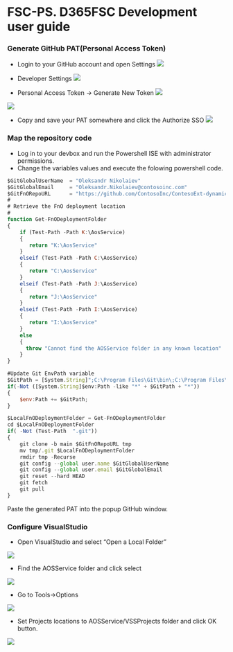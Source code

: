 # FSC-PS. D365FSC Development user guide 


### Generate GitHub PAT(Personal Access Token)

- Login to your GitHub account and open Settings 
![](https://raw.githubusercontent.com/fscpscollaborative/fscps/main/Scenarios/images/fsc_dev_a.png)

- Developer Settings 
![](https://raw.githubusercontent.com/fscpscollaborative/fscps/main/Scenarios/images/fsc_dev_b.png)

- Personal Access Token -> Generate New Token 
 ![](https://raw.githubusercontent.com/fscpscollaborative/fscps/main/Scenarios/images/fsc_dev_c.png)

 ![](https://raw.githubusercontent.com/fscpscollaborative/fscps/main/Scenarios/images/fsc_dev_d.png)

- Copy and save your PAT somewhere and click the Authorize SSO 
![](https://raw.githubusercontent.com/fscpscollaborative/fscps/main/Scenarios/images/fsc_dev_e.png)

### Map the repository code
- Log in to your devbox and run the Powershell ISE with administrator permissions.
- Change the variables values and execute the folowing powershell code.

~~~javascript
$GitGlobalUserName  = "Oleksandr Nikolaiev"
$GitGlobalEmail     = "Oleksandr.Nikolaiev@contosoinc.com"
$GitFnORepoURL      = "https://github.com/ContosoInc/ContesoExt-dynamics-365-FO.git"
#
# Retrieve the FnO deployment location 
#
function Get-FnODeploymentFolder
{
    if (Test-Path -Path K:\AosService)
    {
       return "K:\AosService"
    }
    elseif (Test-Path -Path C:\AosService)
    {
       return "C:\AosService"
    }
    elseif (Test-Path -Path J:\AosService)
    {
       return "J:\AosService"
    }
    elseif (Test-Path -Path I:\AosService)
    {
       return "I:\AosService"
    }
    else
    {
      throw "Cannot find the AOSService folder in any known location"
    }
}

#Update Git EnvPath variable
$GitPath = [System.String]";C:\Program Files\Git\bin\;C:\Program Files\Git\cmd\";
if(-Not ([System.String]$env:Path -like "*" + $GitPath + "*"))
{
    $env:Path += $GitPath;
}

$LocalFnODeploymentFolder = Get-FnODeploymentFolder
cd $LocalFnODeploymentFolder
if( -Not (Test-Path  ".git"))
{
    git clone -b main $GitFnORepoURL tmp
    mv tmp/.git $LocalFnODeploymentFolder
    rmdir tmp -Recurse
    git config --global user.name $GitGlobalUserName
    git config --global user.email $GitGlobalEmail
    git reset --hard HEAD
    git fetch 
    git pull
}

~~~

Paste the generated PAT into the popup GitHub window.

### Configure VisualStudio
- Open VisualStudio and select “Open a Local Folder”

![](https://raw.githubusercontent.com/fscpscollaborative/fscps/main/Scenarios/images/fsc_dev_f.png)

- Find the AOSService folder and click select 

![](https://raw.githubusercontent.com/fscpscollaborative/fscps/main/Scenarios/images/fsc_dev_g.png)

- Go to Tools->Options 

![](https://raw.githubusercontent.com/fscpscollaborative/fscps/main/Scenarios/images/fsc_dev_h.png)

- Set Projects locations to AOSService/VSSProjects folder and click OK button. 

![](https://raw.githubusercontent.com/fscpscollaborative/fscps/main/Scenarios/images/fsc_dev_i.png)
